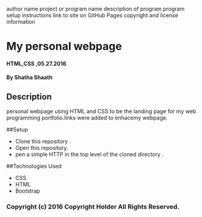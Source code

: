 author name
project or program name
description of program
program setup instructions
link to site on GitHub Pages
copyright and license information







# My personal webpage
#### HTML,CSS  ,05.27.2016
#### By **Shatha Shaath**
## Description
personal webpage using HTML and CSS to be the landing page for my web programming portfolio.links were added to enhacemy webpage.


##Setup
* Clone this repository .
* Open this repository.
* pen a simple HTTP in the top level of the cloned directory .

##Technologies Used
* CSS
* HTML
* Bootstrap


### Copyright (c) 2016 Copyright Holder All Rights Reserved.
